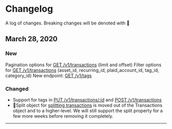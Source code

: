# Changelog
A log of changes. Breaking changes will be denoted with 🚨
## March 28, 2020

### New
Pagination options for [GET /v1/transactions](#get-all-transactions) (limit and offset)
Filter options for [GET /v1/transactions](#get-all-transactions) (asset_id, recurring_id, plaid_account_id, tag_id, category_id)
New endpoint: [GET /v1/tags](#get-all-tags)

### Changed
* Support for tags in [PUT /v1/transactions/:id](#update-transaction) and [POST /v1/transactions](#insert-transactions)
* 🚨Split object for [splitting transactions](#update-transaction) is moved out of the Transactions object and to a higher-level. We will still support the split property for a few more weeks before removing it completely.

---
